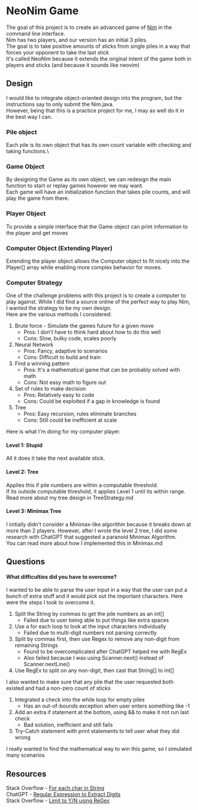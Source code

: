 # NeoNim Game
The goal of this project is to create an advanced game of [Nim](https://en.wikipedia.org/wiki/Nim) in the command line interface.\
Nim has two players, and our version has an initial 3 piles.\
The goal is to take positive amounts of sticks from single piles in a way that forces your opponent to take the last stick\
It's called NeoNim because it extends the original intent of the game both in players and sticks (and because it sounds like neovim)

## Design
I would like to integrate object-oriented design into the program, but the instructions say to only submit the Nim.java.\
However, being that this is a practice project for me, I may as well do it in the best way I can.

### Pile object
Each pile is its own object that has its own count variable with checking and taking functions.\
### Game Object
By designing the Game as its own object, we can redesign the main function to start or replay games however we may want.\
Each game will have an initialization function that takes pile counts, and will play the game from there.
### Player Object
To provide a simple interface that the Game object can print information to the player and get moves
### Computer Object (Extending Player)
Extending the player object allows the Computer object to fit nicely into the Player[] array while enabling more complex behavior for moves.

### Computer Strategy
One of the challenge problems with this project is to create a computer to play against. 
While I did find a source online of the perfect way to play Nim, I wanted the strategy to be my own design.\
Here are the various methods I considered:
1. Brute force - Simulate the games future for a given move
   * Pros: I don't have to think hard about how to do this well
   * Cons: Slow, bulky code, scales poorly
2. Neural Network
   * Pros: Fancy, adaptive to scenarios
   * Cons: Difficult to build and train
3. Find a winning pattern
   * Pros: It's a mathematical game that can be probably solved with math
   * Cons: Not easy math to figure out
4. Set of rules to make decision
   * Pros: Relatively easy to code
   * Cons: Could be exploited if a gap in knowledge is found
5. Tree
   * Pros: Easy recursion, rules eliminate branches
   * Cons: Still could be inefficient at scale

Here is what I'm doing for my computer player.
#### Level 1: Stupid
All it does it take the next available stick.
#### Level 2: Tree
Applies this if pile numbers are within a computable threshold.\
If its outside computable threshold, it applies Level 1 until its within range. Read more about my tree design in TreeStrategy.md
#### Level 3: Minimax Tree
I initially didn't consider a Minimax-like algorithm because it breaks down at more than 2 players.
However, after I wrote the level 2 tree, I did some research with ChatGPT that suggested a paranoid Minimax Algorithm.\
You can read more about how I implemented this in Minimax.md

## Questions
#### What difficulties did you have to overcome?
I wanted to be able to parse the user input in a way that the user can put a bunch of extra stuff and it would pick out the important characters. Here were the steps I took to overcome it.
1. Split the String by commas to get the pile numbers as an int[]
   * Failed due to user being able to put things like extra spaces
2. Use a for each loop to look at the input characters individually
   * Failed due to multi-digit numbers not parsing correctly
3. Split by commas first, then use Regex to remove any non-digit from remaining Strings
   * Found to be overcomplicated after ChatGPT helped me with RegEx
   * Also failed because I was using Scanner.next() instead of Scanner.nextLine()
4. Use RegEx to split on any non-digit, then cast that String[] to int[]

I also wanted to make sure that any pile that the user requested both existed and had a non-zero count of sticks
1. Integrated a check into the while loop for empty piles
   * Has an out-of-bounds exception when user enters something like -1
2. Add an extra if statement at the bottom, using && to make it not run last check
   * Bad solution, inefficient and still fails
3. Try-Catch statement with print statements to tell user what they did wrong

I really wanted to find the mathematical way to win this game, so I simulated many scenarios

## Resources
Stack Overflow - [For each char in String](https://stackoverflow.com/questions/2451650/how-do-i-apply-the-for-each-loop-to-every-character-in-a-string)\
ChatGPT - [Regular Expression to Extract Digits](https://chatgpt.com/share/21305ee5-d894-4b43-96ab-2ecbcb3b4bce)\
Stack Overflow - [Limit to Y/N using ReGex](https://stackoverflow.com/questions/38879288/how-to-restrict-a-user-to-enter-only-single-character-i-e-y-and-n-using-a-re)